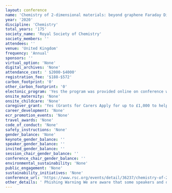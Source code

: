```yaml
---
layout: conference 
name: 'Chemistry of 2-dimensional materials: beyond graphene Faraday Discussion'
year: '2020'
discipline: 'Chemistry'
total_years: '175'
society_name: 'Royal Society of Chemistry'
society_members: ''
attendees: ''
venue: 'United Kingdom'
frequency: 'Annual'
sponsors: ''
virtual_option: 'None'
digital_archives: 'None'
attendance_cost: ' $2000-$4000'
registration_fee: '$188-$572'
carbon_footprint: '0'
other_carbon_footprint: '0'
electonic_program: 'Yes the program was provided online on conference website.'
onsite_maternity: 'None'
onsite_childcare: 'None'
caregiver_grant: 'Yes (Grants for Carers Apply for up to £1,000 to help cover caring costs Caring responsibilities are wide and varied, but we know they can sometimes be hard to balance alongside your career. With our Grants for Carers, you can apply for up to £1,000 per year to help you attend a chemistry-related meeting, conference or workshop or a professional development event. This money would be used to cover any additional costs you incur, paying for care that you usually provide.  Each application will be assessed on its own merits Every carers responsibilities are different, so we are committed to assessing each application individually. However, by way of guidance, the kinds of expenses that we will consider funding include:      extra home help or nursing care for a dependant whilst you will not be present     additional medical/respite care for a dependant whilst you will not be present     travel expenses to allow a relative to accompany you in order to care for your dependants whilst you attend a meeting or event     extended hours with a care worker/childminder/play scheme to allow you to return home later than normal.  You are eligible to apply if:     you are a chemist     you will incur additional caring expenses while attending a chemistry-related meeting, conference, workshop or professional development event     you will use these funds to cover the cost of care that you usually provide     you are based in the UK or Ireland or if not, you will normally have held three years RSC membership (either past or current). We have designed the process to be straightforward and will ask you to provide brief details of the event and a description of how the grant will be used. We aim to respond to you within six weeks of your application.  To apply please complete the Grants for Carers application form. Multiple applications, up to the maximum value of £1,000 per year, will be considered. All applications will be individually assessed at our discretion. Please note that, if you receive a grant, you will need to complete a Grants for Carers return form and submit receipts after your attendance at the event.   Addressing inequality These grants have been introduced following the Royal Society of Chemistry’s Breaking the barriers report which found that 78percent of chemists working in UK academia felt that managing parenting and/or caring responsibilities had an impact on women’s retention and progression. However, applications to this fund are not limited to female scientists – anyone with caring responsibilities is welcome to apply. These grants have been supported by the Royal Society of Chemistry’s Chemists’ Community Fund. '
career_development: 'None'
ecr_promotion_events: 'None'
travel_awards: 'None'
code_of_conduct: 'None'
safety_instructions: 'None'
gender_balance: 'None'
keynote_gender_balance: ''
speaker_gender_balance: ''
invited_gender_balance: ''
session_chair_gender_balance: ''
conference_chair_gender_balance: ''
environmental_sustainability: 'None'
public_engagement: 'None'
sustainability_initiatives: 'None'
conference_url: 'https://www.rsc.org/events/detail/36237/chemistry-of-2-dimensional-materials-beyond-graphene-faraday-discussion'
other_details: ' Phishing Warning We are aware that some speakers and delegates have been approached by companies claiming to operate on behalf of the Royal Society of Chemistry to book their travel and accommodation for our conferences. Please note that whilst we do sometimes work with accommodation providers in order to facilitate hotel bookings, they would never approach you in the first instance. Details of accommodation providers that we are working with are in the ‘accommodation’ section of this webpage. If you are unsure about an e-mail / phone call you receive, please contact us and do not provide any credit card details or personal information. '
---
```

